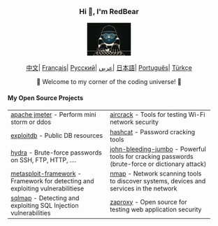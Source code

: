 <div align="center" style="background-size: cover; background-position: center; padding: 20px;">
    <h3>Hi 👋, I'm RedBear</h3>
    <p align="center">
        <img src="hacking.gif" width="100"/>
    </p>
    <p align="center">
        <a href="https://github.com/RedBear-dos/RedBear-dos/blob/main/README_CN.md"><span>中文</span></a>|
        <a href="https://github.com/RedBear-dos/RedBear-dos/blob/main/README_FR.md"><span>Français</span></a>|
        <a href="https://github.com/RedBear-dos/RedBear-dos/blob/main/README_RU.md"><span>Русский</span></a>|
        <a href="https://github.com/RedBear-dos/RedBear-dos/blob/main/README_AR.md"><span>عربي</span></a>|
        <a href="https://github.com/RedBear-dos/RedBear-dos/blob/main/README_JP.md"><span>日本語</span></a>|
        <a href="https://github.com/RedBear-dos/RedBear-dos/blob/main/README_PTBR.md"><span>Português</span></a>|
        <a href="https://github.com/RedBear-dos/RedBear-dos/blob/main/READNE_TR.md"><span>Türkçe</span></a>
    </p>
    <p>🌟 Welcome to my corner of the coding universe! 🌟</p>
    <h4 align="left">My Open Source Projects</h4>
    <table align="center">
        <tr>
            <td><a href="https://github.com/RedBear-dos/apache-jmeter-5">apache jmeter</a> - Perform mini storm or ddos</td>
            <td><a href="https://github.com/RedBear-dos/aircrack-">aircrack</a> - Tools for testing Wi-Fi network security</td>
        </tr>
        <tr>
            <td><a href="https://github.com/RedBear-dos/exploitdb-">exploitdb</a> - Public DB resources</td>
            <td><a href="https://github.com/RedBear-dos/hashcat">hashcat</a> - Password cracking tools</td>
        </tr>
        <tr>
            <td><a href="https://github.com/RedBear-dos/hydra">hydra</a> - Brute-force passwords on SSH, FTP, HTTP, ....</td>
            <td><a href="https://github.com/RedBear-dos/john-bleeding-jumbo">john-bleeding-jumbo</a> - Powerful tools for cracking passwords (brute-force or dictionary attack)</td>
        </tr>
        <tr>
            <td><a href="https://github.com/RedBear-dos/metasploit-framework">metasploit-framework</a> - Framework for detecting and exploiting vulnerabilitiese</td>
            <td><a href="https://github.com/RedBear-dos/nmap">nmap</a> - Network scanning tools to discover systems, devices and services in the network</td>
        </tr>
        <tr>
            <td><a href="https://github.com/RedBear-dos/sqlmap">sqlmap</a> - Detecting and exploiting SQL Injection vulnerabilities</td>
            <td><a href="https://github.com/RedBear-dos/zaproxy-">zaproxy</a> - Open source for testing web application security</td>
        </tr>
    </table>
</div>
